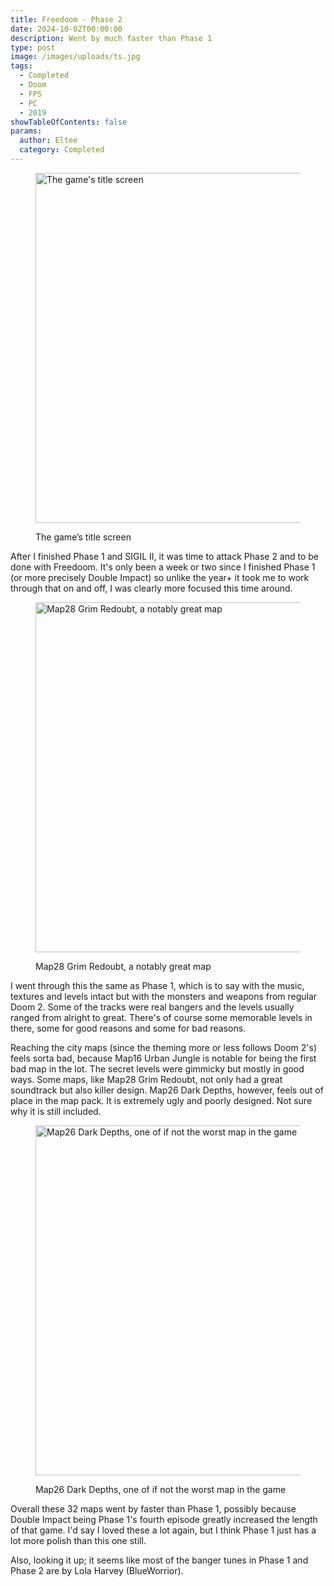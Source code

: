 ```yaml
---
title: Freedoom - Phase 2
date: 2024-10-02T00:00:00
description: Went by much faster than Phase 1
type: post
image: /images/uploads/ts.jpg
tags:
  - Completed
  - Doom
  - FPS
  - PC
  - 2019
showTableOfContents: false
params:
  author: Eltee
  category: Completed
---
```

<figure><img src="/images/completed/freedoom2/ts.jpg" alt="The game's title screen" width="560px"><figcaption><p>The game’s title screen</p></figcaption></figure>

After I finished Phase 1 and SIGIL II, it was time to attack Phase 2 and to be done with Freedoom. It's only been a week or two since I finished Phase 1 (or more precisely Double Impact) so unlike the year+ it took me to work through that on and off, I was clearly more focused this time around.

<figure><img src="/images/completed/freedoom2/ss1.jpg" alt="Map28 Grim Redoubt, a notably great map" width="560px"><figcaption><p>Map28 Grim Redoubt, a notably great map</p></figcaption></figure>

I went through this the same as Phase 1, which is to say with the music, textures and levels intact but with the monsters and weapons from regular Doom 2. Some of the tracks were real bangers and the levels usually ranged from alright to great. There's of course some memorable levels in there, some for good reasons and some for bad reasons.

Reaching the city maps (since the theming more or less follows Doom 2's) feels sorta bad, because Map16 Urban Jungle is notable for being the first bad map in the lot. The secret levels were gimmicky but mostly in good ways. Some maps, like Map28 Grim Redoubt, not only had a great soundtrack but also killer design. Map26 Dark Depths, however, feels out of place in the map pack. It is extremely ugly and poorly designed. Not sure why it is still included.

<figure><img src="/images/completed/freedoom2/ss2.jpg" alt="Map26 Dark Depths, one of if not the worst map in the game" width="560px"><figcaption><p>Map26 Dark Depths, one of if not the worst map in the game</p></figcaption></figure>

Overall these 32 maps went by faster than Phase 1, possibly because Double Impact being Phase 1's fourth episode greatly increased the length of that game. I'd say I loved these a lot again, but I think Phase 1 just has a lot more polish than this one still.

Also, looking it up; it seems like most of the banger tunes in Phase 1 and Phase 2 are by Lola Harvey (BlueWorrior).

